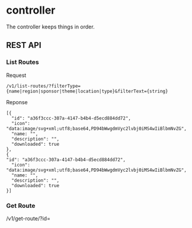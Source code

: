 # controller

The controller keeps things in order.

## REST API

### List Routes

Request
```
/v1/list-routes/?filterType={name|region|sponsor|theme|location|type}&filterText={string}
```

Reponse
```
[{
  "id": "a36f3ccc-307a-4147-b4b4-d5ecd884dd72",
  "icon": "data:image/svg+xml;utf8;base64,PD94bWwgdmVyc2lvbj0iMS4wIiBlbmNvZG",
  "name: "",
  "description": "",
  "downloaded": true
},
{
"id": "a36f3ccc-307a-4147-b4b4-d5ecd884dd72",
  "icon": "data:image/svg+xml;utf8;base64,PD94bWwgdmVyc2lvbj0iMS4wIiBlbmNvZG",
  "name: "",
  "description": "",
  "downloaded": true
}]
```
### Get Route
/v1/get-route/?id=

